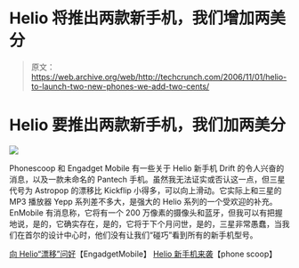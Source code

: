 # Helio 将推出两款新手机，我们增加两美分

> 原文：<https://web.archive.org/web/http://techcrunch.com/2006/11/01/helio-to-launch-two-new-phones-we-add-two-cents/>

# Helio 要推出两款新手机，我们加两美分

![](img/21d7decb68675cad7c649e375f458ffd.png)

Phonescoop 和 Engadget Mobile 有一些关于 Helio 新手机 Drift 的令人兴奋的消息，以及一款未命名的 Pantech 手机。虽然我无法证实或否认这一点，但三星代号为 Astropop 的漂移比 Kickflip 小得多，可以向上滑动。它实际上和三星的 MP3 播放器 Yepp 系列差不多大，是强大的 Helio 系列的一个受欢迎的补充。EnMobile 有消息称，它将有一个 200 万像素的摄像头和蓝牙，但我可以有把握地说，是的，它确实存在，是的，它将于下个月问世，是的，三星非常愚蠢，当我们在首尔的设计中心时，他们没有让我们“碰巧”看到所有的新手机型号。

[向 Helio“漂移”问好](https://web.archive.org/web/20210225225105/http://www.engadgetmobile.com/2006/11/01/say-hello-to-the-helio-drift/)【EngadgetMobile】
[Helio 新手机来袭](https://web.archive.org/web/20210225225105/http://www.phonescoop.com/news/item.php?n=1945)【phone scoop】